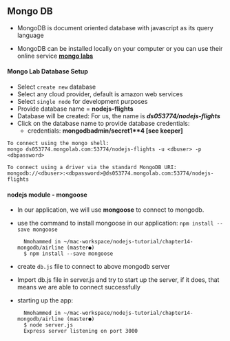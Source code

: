 ## Mongo DB

- MongoDB is document oriented database with javascript as its query language

- MongoDB can be installed locally on your computer or you can use their online service **[mongo labs](https://mongolab.com)**

#### Mongo Lab Database Setup

- Select `create new` database
- Select any cloud provider, default is amazon web services
- Select `single node` for development purposes
- Provide database name = **nodejs-flights**
- Database will be created: For us, the name is ***ds053774/nodejs-flights***
- Click on the database name to provide database credentials:
    - credentials: **mongodbadmin/secret1\*\*4 [see keeper]**

```        
To connect using the mongo shell:  
mongo ds053774.mongolab.com:53774/nodejs-flights -u <dbuser> -p <dbpassword>
        
To connect using a driver via the standard MongoDB URI:  
mongodb://<dbuser>:<dbpassword>@ds053774.mongolab.com:53774/nodejs-flights
```

#### nodejs module - mongoose

- In our application, we will use **mongoose** to connect to mongodb.

- use the command to install mongoose in our application: `npm install --save mongoose`
    
        Nmohammed in ~/mac-workspace/nodejs-tutorial/chapter14-mongodb/airline (master●)
        $ npm install --save mongoose

- create `db.js` file to connect to above mongodb server

- Import db.js file in server.js and try to start up the server, if it does, that means we are able to connect successfully

- starting up the app:

        Nmohammed in ~/mac-workspace/nodejs-tutorial/chapter14-mongodb/airline (master●)
        $ node server.js
        Express server listening on port 3000